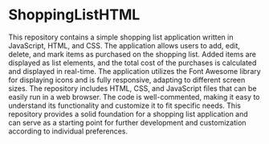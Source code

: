 # ShoppingListHTML
 This repository contains a simple shopping list application written in JavaScript, HTML, and CSS. The application allows users to add, edit, delete, and mark items as purchased on the shopping list. Added items are displayed as list elements, and the total cost of the purchases is calculated and displayed in real-time.  The application utilizes the Font Awesome library for displaying icons and is fully responsive, adapting to different screen sizes.  The repository includes HTML, CSS, and JavaScript files that can be easily run in a web browser. The code is well-commented, making it easy to understand its functionality and customize it to fit specific needs.  This repository provides a solid foundation for a shopping list application and can serve as a starting point for further development and customization according to individual preferences.
